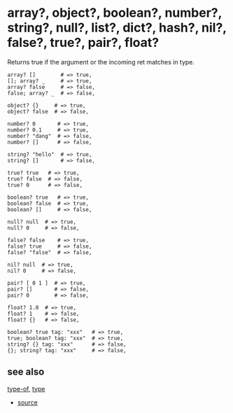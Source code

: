 
# array?, object?, boolean?, number?, string?, null?, list?, dict?, hash?, nil?, false?, true?, pair?, float?

Returns true if the argument or the incoming ret matches in type.

```
array? []        # => true,
[]; array? _     # => true,
array? false     # => false,
false; array? _  # => false,

object? {}     # => true,
object? false  # => false,

number? 0       # => true,
number? 0.1     # => true,
number? "dang"  # => false,
number? []      # => false,

string? "hello"  # => true,
string? []       # => false,

true? true   # => true,
true? false  # => false,
true? 0      # => false,

boolean? true   # => true,
boolean? false  # => true,
boolean? []     # => false,

null? null  # => true,
null? 0     # => false,

false? false    # => true,
false? true     # => false,
false? "false"  # => false,

nil? null  # => true,
nil? 0     # => false,

pair? [ 0 1 ]  # => true,
pair? []       # => false,
pair? 0        # => false,

float? 1.0  # => true,
float? 1    # => false,
float? {}   # => false,

boolean? true tag: "xxx"   # => true,
true; boolean? tag: "xxx"  # => true,
string? {} tag: "xxx"      # => false,
{}; string? tag: "xxx"     # => false,
```

## see also

[type-of](type_of.md), [type](type_of.md)


* [source](https://github.com/floraison/flor/tree/master/lib/flor/pcore/array_qmark.rb)

